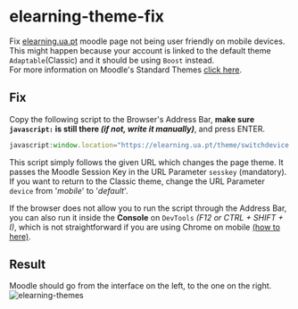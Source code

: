 # elearning-theme-fix

Fix [elearning.ua.pt](https://elearning.ua.pt) moodle page not being user friendly on mobile devices.  
This might happen because your account is linked to the default theme ```Adaptable```(Classic) and it should be using ```Boost``` instead.  
For more information on Moodle's Standard Themes [click here](https://docs.moodle.org/402/en/Standard_themes).

## Fix
Copy the following script to the Browser's Address Bar, **make sure ```javascript:``` is still there *(if not, write it manually)***, and press ENTER.
```javascript
javascript:window.location="https://elearning.ua.pt/theme/switchdevice.php?url=https://elearning.ua.pt/&device=mobile&sesskey="+M.cfg.sesskey
```

This script simply follows the given URL which changes the page theme. It passes the Moodle Session Key in the URL Parameter ```sesskey``` (mandatory).  
If you want to return to the Classic theme, change the URL Parameter ```device``` from '*mobile*' to '*default*'.  

If the browser does not allow you to run the script through the Address Bar, you can also run it inside the **Console** on ```DevTools``` *(F12 or CTRL + SHIFT + I)*, which is not straightforward if you are using Chrome on mobile [(how to here)](https://developer.chrome.com/blog/devtools-mobile/#easy-remote-debugging).

## Result

Moodle should go from the interface on the left, to the one on the right.
![elearning-themes](https://github.com/digas99/elearning-theme-fix/assets/45766898/ae5ce28b-3f04-4bcc-abcb-2c014033b391)
